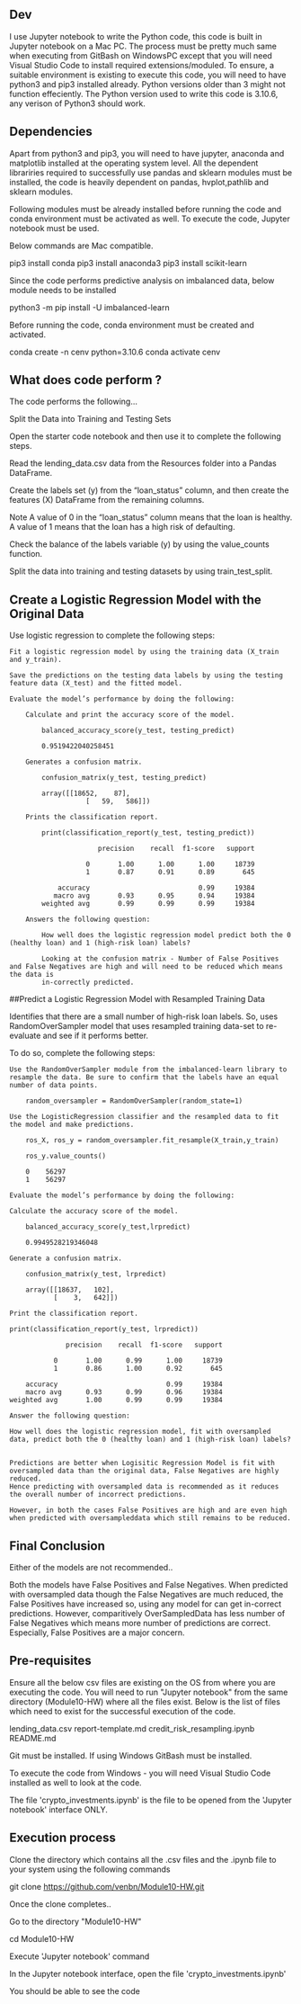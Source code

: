 
## Dev

I use Jupyter notebook to write the Python code, this code is built in Jupyter notebook on a Mac PC. 
The process must be pretty much same when executing from GitBash on WindowsPC except that you will need Visual Studio Code to install required extensions/moduled.
To ensure, a suitable environment is existing to execute this code, you will need to have python3 and pip3 installed already. 
Python versions older than 3 might not function effeciently. The Python version used to write this code is 3.10.6, any verison of Python3 should work.

## Dependencies

Apart from python3 and pip3, you will need to have jupyter, anaconda and matplotlib installed at the operating system level.
All the dependent librariries required to successfully use pandas and sklearn modules must be installed, the code is heavily dependent on pandas, hvplot,pathlib and sklearn modules.

Following modules must be already installed before running the code and conda environment must be activated as well. To execute the code, Jupyter notebook must be used. 

Below commands are Mac compatible.

pip3 install conda
pip3 install anaconda3
pip3 install scikit-learn

Since the code performs predictive analysis on imbalanced data, below module needs to be installed

python3 -m pip install -U imbalanced-learn

Before running the code, conda environment must be created and activated.

conda create -n cenv python=3.10.6
conda activate cenv

## What does code perform ?

The code performs the following...

Split the Data into Training and Testing Sets

Open the starter code notebook and then use it to complete the following steps.

Read the lending_data.csv data from the Resources folder into a Pandas DataFrame.

Create the labels set (y) from the “loan_status” column, and then create the features (X) DataFrame from the remaining columns.

Note A value of 0 in the “loan_status” column means that the loan is healthy. A value of 1 means that the loan has a high risk of defaulting.

Check the balance of the labels variable (y) by using the value_counts function.

Split the data into training and testing datasets by using train_test_split.

## Create a Logistic Regression Model with the Original Data

Use logistic regression to complete the following steps:

	Fit a logistic regression model by using the training data (X_train and y_train).

	Save the predictions on the testing data labels by using the testing feature data (X_test) and the fitted model.

	Evaluate the model’s performance by doing the following:

		Calculate and print the accuracy score of the model.

			balanced_accuracy_score(y_test, testing_predict)
			
			0.9519422040258451

		Generates a confusion matrix.

			confusion_matrix(y_test, testing_predict)

			array([[18652,    87],
       			       [   59,   586]])

		Prints the classification report.

			print(classification_report(y_test, testing_predict))

			              precision    recall  f1-score   support

			           0       1.00      1.00      1.00     18739
           			   1       0.87      0.91      0.89       645

			    accuracy                           0.99     19384
			   macro avg       0.93      0.95      0.94     19384
			weighted avg       0.99      0.99      0.99     19384
		
		Answers the following question: 
			
			How well does the logistic regression model predict both the 0 (healthy loan) and 1 (high-risk loan) labels?

			Looking at the confusion matrix - Number of False Positives and False Negatives are high and will need to be reduced which means the data is 
			in-correctly predicted. 

##Predict a Logistic Regression Model with Resampled Training Data

Identifies that there are a small number of high-risk loan labels. So, uses RandomOverSampler model that uses resampled training data-set to re-evaluate and see if it performs better. 

To do so, complete the following steps:

	Use the RandomOverSampler module from the imbalanced-learn library to resample the data. Be sure to confirm that the labels have an equal number of data points.

		random_oversampler = RandomOverSampler(random_state=1)
		
	Use the LogisticRegression classifier and the resampled data to fit the model and make predictions.

		ros_X, ros_y = random_oversampler.fit_resample(X_train,y_train)

		ros_y.value_counts()

		0    56297
		1    56297

	Evaluate the model’s performance by doing the following:
		
	Calculate the accuracy score of the model.

		balanced_accuracy_score(y_test,lrpredict)

		0.9949528219346048
		
	Generate a confusion matrix.

		confusion_matrix(y_test, lrpredict)

		array([[18637,   102],
		       [    3,   642]])

	Print the classification report.

	print(classification_report(y_test, lrpredict))

	              precision    recall  f1-score   support

	           0       1.00      0.99      1.00     18739
        	   1       0.86      1.00      0.92       645

	    accuracy                           0.99     19384
	    macro avg      0.93      0.99      0.96     19384
	weighted avg       1.00      0.99      0.99     19384
	
	Answer the following question: 

	How well does the logistic regression model, fit with oversampled data, predict both the 0 (healthy loan) and 1 (high-risk loan) labels?

	
	Predictions are better when Logisitic Regression Model is fit with oversampled data than the original data, False Negatives are highly reduced.
	Hence predicting with oversampled data is recommended as it reduces the overall number of incorrect predictions.

	However, in both the cases False Positives are high and are even high when predicted with oversampleddata which still remains to be reduced.

## Final Conclusion

Either of the models are not recommended..

Both the models have False Positives and False Negatives. When predicted with oversampled data though the False Negatives are much reduced, the False Positives have increased so, using any model for can get in-correct predictions. However, comparitively OverSampledData has less number of False Negatives which means more number of predictions are correct. Especially, False Positives are a major concern.

## Pre-requisites

Ensure all the below csv files are existing on the OS from where you are executing the code. You will need to run "Jupyter notebook" from the same directory (Module10-HW) where all the files exist. Below is the list of files which need to exist for the successful execution of the code.

lending_data.csv
report-template.md
credit_risk_resampling.ipynb
README.md

Git must be installed. If using Windows GitBash must be installed.

To execute the code from Windows - you will need Visual Studio Code installed as well to look at the code.

The file 'crypto_investments.ipynb' is the file to be opened from the 'Jupyter notebook' interface ONLY.

## Execution process

Clone the directory which contains all the .csv files and the .ipynb file to your system using the following commands

git clone https://github.com/venbn/Module10-HW.git

Once the clone completes.. 

Go to the directory "Module10-HW"

cd Module10-HW

Execute 'Jupyter notebook' command

In the Jupyter notebook interface, open the file 'crypto_investments.ipynb'

You should be able to see the code
